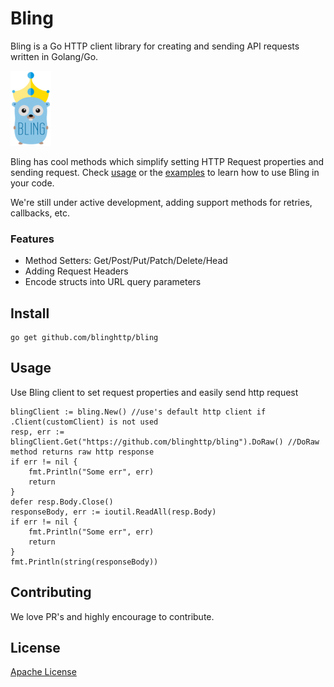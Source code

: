 
# Bling 

Bling is a Go HTTP client library for creating and sending API requests written in Golang/Go.

![bling Logo](bling-logo.png)

Bling has cool methods which simplify setting HTTP Request properties and sending request. Check [usage](#usage) or the [examples](examples) to learn how to use Bling in your code.


We're still under active development, adding support methods for retries, callbacks, etc.

### Features

* Method Setters: Get/Post/Put/Patch/Delete/Head
* Adding Request Headers
* Encode structs into URL query parameters

## Install

    go get github.com/blinghttp/bling


## Usage

Use Bling client to set request properties and easily send http request
```
blingClient := bling.New() //use's default http client if .Client(customClient) is not used
resp, err := blingClient.Get("https://github.com/blinghttp/bling").DoRaw() //DoRaw method returns raw http response
if err != nil {
    fmt.Println("Some err", err)
    return
}
defer resp.Body.Close()
responseBody, err := ioutil.ReadAll(resp.Body)
if err != nil {
    fmt.Println("Some err", err)
    return
}
fmt.Println(string(responseBody))
```

## Contributing

We love PR's and highly encourage to contribute.

## License

[Apache License](LICENSE)